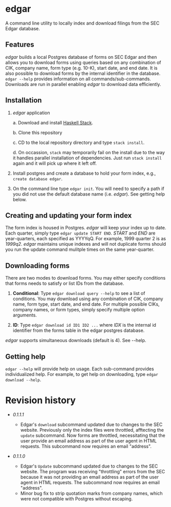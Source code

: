 # edgar

A command line utility to locally index and download filings from the SEC Edgar
database.

## Features

_edgar_ builds a local Postgres database of forms on SEC Edgar and then allows
you to download forms using queries based on any combination of CIK, company
name, form type (e.g. 10-K), start date, and end date. It is also possible
to download forms by the internal identifier in the database. `edgar --help`
provides information on all commands/sub-commands. Downloads are run in parallel
enabling _edgar_ to download data efficiently.

## Installation

1. _edgar_ application

    a. Download and install [Haskell Stack](https://www.stackage.org).

    b. Clone this repository

    c. CD to the local repository directory and type `stack install`.

    d. On occassion, `stack` may temporarily fail on the install due to the way
    it handles parallel installation of dependencies. Just run `stack install` 
    again and it will pick up where it left off.

2. Install postgres and create a database to hold your form index, e.g., `create database edgar`.

3. On the command line type `edgar init`. You will need to specify a path if you
did not use the default database name (i.e. *edgar*). See getting help below.

## Creating and updating your form index

The form index is housed in Postgres. _edgar_ will keep your index up to date.
Each quarter, simply type `edgar update START END`. *START* and *END* are
year-quarters, each specified as YYYYqQ. For example, 1999 quarter 2 is as
*1999q2*. _edgar_ maintains unique indexes and will not duplicate forms should
you run the update command mulitple times on the same year-quarter.


## Downloading forms

There are two modes to download forms. You may either specify conditions that
forms needs to satisfy or list IDs from the database.

1. **Conditional**: Type `edgar download query --help` to see a list of
conditions. You may download using any combination of CIK, company name, form
type, start date, and end date. For multiple possible CIKs, company names, or
form types, simply specify multiple option arguments.

2. **ID**: Type `edgar download id ID1 ID2 ...` where *IDX* is the internal id
identifier from the forms table in the edgar postgres database.

_edgar_ supports simultaneous downloads (default is 4). See --help.


## Getting help

`edgar --help` will provide help on usage. Each sub-command provides
individualized help. For example, to get help on downloading, type `edgar
download --help`.

# Revision history

* _0.1.1.1_
    - Edgar's `download` subcommand updated due to changes to the SEC
    website. Previously only the index files were throttled, afftecting
    the `update` subcommand. Now forms are throttled, necessitating
    that the user provide an email address as part of the
    user agent in HTML requests. This subcommand now requires an
    email "address".

* _0.1.1.0_
    - Edgar's `Update` subcommand updated due to changes to the SEC
    website. The program was receiving "throttling" errors from the
    SEC because it was not providing an email address as part of the
    user agent in HTML requests. The subcommand now requires an
    email "address".
    - Minor bug fix to strip quotation marks from company names,
    which were not compatible with Postgres without escaping.

